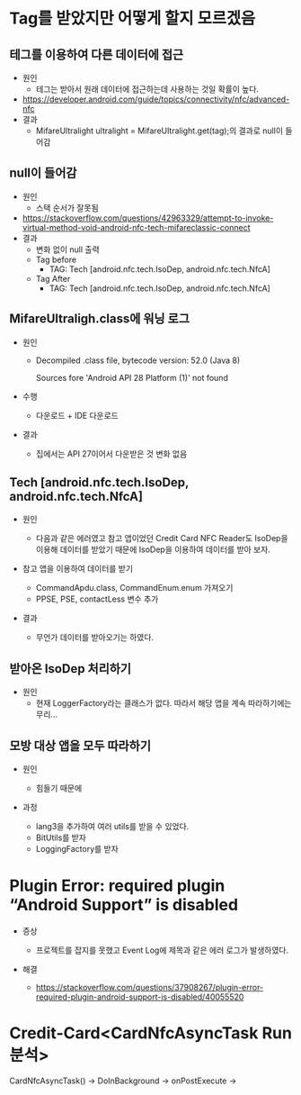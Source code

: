 Tag를 받았지만 어떻게 할지 모르겠음
=====
테그를 이용하여 다른 데이터에 접근
-----
- 원인
    - 테그는 받아서 원래 데이터에 접근하는데 사용하는 것일 확률이 높다.
- https://developer.android.com/guide/topics/connectivity/nfc/advanced-nfc
- 결과
    - MifareUltralight ultralight = MifareUltralight.get(tag);의 결과로 null이 들어감

null이 들어감
-----
- 원인
    - 스택 순서가 잘못됨
- https://stackoverflow.com/questions/42963329/attempt-to-invoke-virtual-method-void-android-nfc-tech-mifareclassic-connect
- 결과
    - 변화 없이 null 출력
    - Tag before
        - TAG: Tech [android.nfc.tech.IsoDep, android.nfc.tech.NfcA]
    - Tag After
        - TAG: Tech [android.nfc.tech.IsoDep, android.nfc.tech.NfcA]

MifareUltraligh.class에 워닝 로그
----
- 원인
    - Decompiled .class file, bytecode version: 52.0 (Java 8) 
        
        Sources fore 'Android API 28 Platform (1)' not found

- 수행
    - 다운로드 + IDE 다운로드

- 결과
    - 집에서는 API 27이어서 다운받은 것 변화 없음 

Tech [android.nfc.tech.IsoDep, android.nfc.tech.NfcA]
-----
- 원인
    - 다음과 같은 에러였고  참고 앱이었던 Credit Card NFC Reader도 IsoDep을 이용해 데이터를 받았기 때문에 IsoDep을 이용하여 데이터를 받아 보자. 

- 참고 앱을 이용하여 데이터를 받기 
    - CommandApdu.class, CommandEnum.enum 가져오기 
    - PPSE, PSE, contactLess 변수 추가 

- 결과 
    - 무언가 데이터를 받아오기는 하였다. 

받아온 IsoDep 처리하기
----
- 원인
    - 현재 LoggerFactory라는 클래스가 없다. 따라서 해당 앱을 계속 따라하기에는 무리...

모방 대상 앱을 모두 따라하기
----
- 원인
    - 힘들기 때문에 

- 과정
    - lang3을 추가하여 여러 utils를 받을 수 있었다. 
    - BitUtils를 받자
    - LoggingFactory를 받자










Plugin Error: required plugin “Android Support” is disabled
========
- 증상
    - 프로젝트를 잡지를 못했고 Event Log에 제목과 같은 에러 로그가 발생하였다.

- 해결
    - https://stackoverflow.com/questions/37908267/plugin-error-required-plugin-android-support-is-disabled/40055520




Credit-Card<CardNfcAsyncTask Run 분석>
====
CardNfcAsyncTask() -> DoInBackground -> onPostExecute ->
